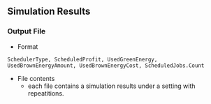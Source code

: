 ## Simulation Results

### Output File
- Format
```
SchedulerType, ScheduledProfit, UsedGreenEnergy, UsedBrownEnergyAmount, UsedBrownEnergyCost, ScheduledJobs.Count
```
- File contents
  - each file contains a simulation results under a setting with repeatitions.
